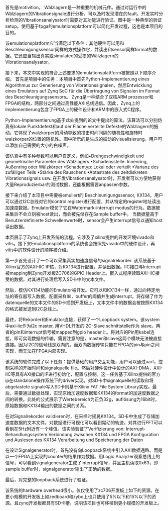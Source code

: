 首先是motivition。 Wälzlagern是一种重要的机械元件。通过对运行中的Wälzlagern的Vibrationsignale进行分析，可以及时发现潜在的fault。开发实时分析检测的Vibrationsanalysator时需要对其功能进行验证。图中是一种典型的验证setup。使用基于fpga的emulationsplatform可以简化开发过程，这也是本项目的目的。

该emulationsplatform应当满足以下条件：其他硬件可以用和Beschleunigungssensor同样的方式操作它，并读出和sensor同样format的数据。它还应当输出真实或simulated的受损的Wälzlagern的Vibrationsanalysator。

接下来，本文中实现的符合上述要求的emulationsplattform被按照以下顺序介绍。
首先是项目中的任务：本项目中首先Python-Implementierung eines Algorithmus zur Generierung von Vibrationssignalen，然后Entwicklung eines Emulators auf Zynq SoC für die Übertragung von Signalen im Format des Beschleunigungssensors。 Zynq是一种结合了双核ARM prozessor和FPGA的结构，两部分之间通过高性能AXI总线通信。因此，Zynq上的Implementierung包含了FPGA上的硬件设计和ARM中的嵌入式C程序。

Python-Implementierung基于此处提到的论文中提出的算法。该算法可以分别仿真有lokale Punktdefekt和auf der Fläche verteilte Defekte的Wälzlagern的振动。它体现了walzkorper的滑动导致的撞击时间间隔的随机性和旋转时walzkorper的位置的随机性。图中所示的是生成的振动的visualisierung。用户可以添加自己需要的大小的白噪声。

该仿真中有多种参数可以用户自定义，例如•Drehgeschwindigkeit und geometrische Parameter des Wälzlagers
•Schadensstelle: Innenring, Außenring oder Wälzkörper
•Schadentyp: Lokal oder verteilt
•Varianz des zufälligen Teils
•Stärke des Rauschens
•Abtastrate des zeitdiskreten Vibrationssignals usw. 
在开发Vibrationsanalysator时，开发者可以方便地获得大量Reproduzierbar的测试数据，还能根据需要anpassen参数。

接下来介绍了本项目中需要被emuliert的 Beschleunigungssensor, KX134。用户可以通过I2C总线对它的control register进行配置，并从特定的register地址读出加速度数据。Emulator模仿了它在Watermark-interrupt modus的行为。数据被采集后不会立刻被host读出，而会被先储存在Sample buffer中。 当数据量高于Benutzerdefinierte Schwellenwerte时，sensor会产生interrupt信号以通知host读出数据。

本页展示了Zynq上开发系统的流程。它涉及了xilinx提供的开发环境vivado和vitis。接下来Emulationsplatform的系统也会按照先vivado中的硬件设计，再vitis中的软件设计的顺序被介绍。

第一步首先设计了一个可以采集真实加速度信号的signalrekorder. 该系统基于Xilinx官方的AXI-IIC IP核，对KX134进行配置，并读出数据。IIC接口与Interrupt被mapping到Zynq开发板ZC706的GPIO Header上。嵌入式程序读取AXI-IIC接受的数据，对其进行处理后写入SD卡中的文本文件。

然后，模仿KX134功能的Emulator被开发。它可以和KX134一样，通过向特定地址的寄存器写入数据，配置采样率，buffer的阈值并生成interrupt。将存储了作为datenquelle的文本文件的SD卡插到开发板上，文本文件中的数据会被按照KX134的格式被发送到I2C总线上。

最终，将Rekorder和Emulator连接，获得了一个Loopback system。该system中axi-iic作为i2c master, 用VHDL开发的I2C-Slave schnittstelle作为 slave。两者的pin和interrupt信号被mapped到gpio header上。将对应的Pin用kabel连接，即可实现数据的传输。需要注意的是，master和slave这两个模块无法被直接连接。因为I2C的信号线是双向的。而双向数据传输只能在FPGA的pin与pin之间实现，而无法在FPGA内部实现。

该系统的软件完成了以下任务：提供基础的用户交互功能，用户可以通过uart，控制采样的开始时间和signalquelle file。然后对硬件设计中设计的AXI-DMA，AXI-IIC等具有AXI接口的IP进行初始化，配置与控制。这一任务基于Xilinx提供的官方ip在standalone操作系统下的driver实现。对SD卡中signalquelle的读取和将abgetastete signale写入SD卡则基于Xilinx FAT File System Library实现。最后，需要通过数据处理，实现原始加速度数据和KX134的format的加速度数据之间的转换。此处的公式展示了Wertebereich为正负32g，auflösung为16bit时，原始数据和KX134输出的数据之间的关系。

在对Signalrekorder validieren时，在采样时摇晃KX134。SD卡中生成了存储加速度数据的文本文件。对数据进行可视化可以看到晃动的轨迹。对其进行FFT可以看到在5Hz附近有一个峰值。该实验验证了Verifizierung von:
Interrupt-Behandlungssystem
Verbindung zwischen KX134 und FPGA
Konfiguration und Auslesen des KX134
Verarbeitung und Speicherung der Daten

在设计Signalgenerator时，首先没有向Loopback系统中引入AXI数据通路。而是以一个FPGA上实现的counter的结果作为数据。用Logic Analyzer观察总线上的信号，可以看到signalgenerator生成了interrupt信号，并且主机读取0x63，即sample buffer时，signalgenerator输出了正确的数据。

最后，对完整的loopback系统进行了验证。

该系统的hardware overhead很小。仅仅使用了zc706开发板上如下的资源。在更小规模的开发板上如zedboard和zybo上也只使用了5%以下和15%以下的资源。且zynq开发板都具有SD卡槽。说明该项目也可移植到更小规模的开发板上。



